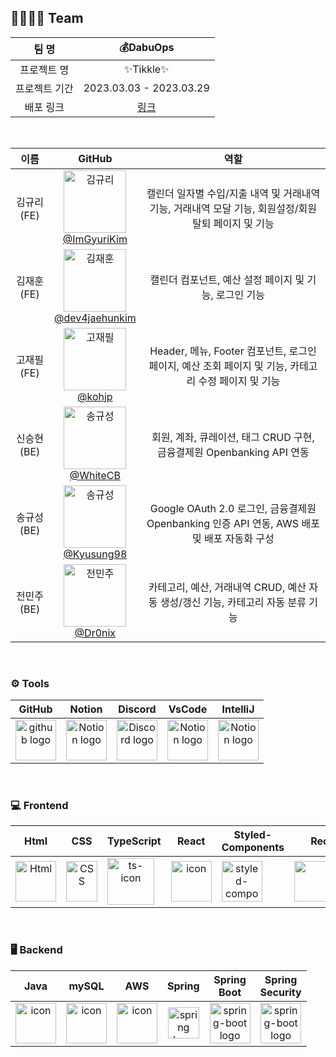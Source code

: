 
## 👨‍👩‍👧‍👦 Team

|     팀 명     |       💰DabuOps        |
| :-----------: | :---------------------: |
|  프로젝트 명  |  ✨Tikkle✨   |
| 프로젝트 기간 | 2023.03.03 - 2023.03.29 |
|   배포 링크   |      [링크](http://seb42-main-032-tikkle.s3-website.ap-northeast-2.amazonaws.com/)       |

<br/>

|        이름        |                                                                           GitHub                                                                            |                                                              역할                                                              |
| :----------------: | :---------------------------------------------------------------------------------------------------------------------------------------------------------: | :----------------------------------------------------------------------------------------------------------------------------: |
|     김규리(FE)     |        <img alt="김규리" src="https://avatars.githubusercontent.com/u/111730140?v=4" height="100" width="100"><br>[@ImGyuriKim](https://github.com/ImGyuriKim)         |                                                 캘린더 일자별 수입/지출 내역 및 거래내역 기능, 거래내역 모달 기능, 회원설정/회원탈퇴 페이지 및 기능                                              |
|     김재훈(FE)     | <img alt="김재훈" src="https://avatars.githubusercontent.com/u/60066262?v=4" height="100" width="100"><br>[@dev4jaehunkim](https://github.com/dev4jaehunkim) | 캘린더 컴포넌트, 예산 설정 페이지 및 기능, 로그인 기능 |
|     고재필(FE)     |  <img alt="고재필" src="https://avatars.githubusercontent.com/u/115775319?v=4" height="100" width="100"><br>[@kohjp](https://github.com/kohjp)  |                              Header, 메뉴, Footer 컴포넌트, 로그인 페이지, 예산 조회 페이지 및 기능, 카테고리 수정 페이지 및 기능                              |
|     신승현(BE)     |  <img alt="송규성" src="https://avatars.githubusercontent.com/u/50867306?v=4" height="100" width="100"><br>[@WhiteCB](https://github.com/WhiteCB)  |       회원, 계좌, 큐레이션, 태그 CRUD 구현, 금융결제원 Openbanking API 연동                              |
|     송규성(BE)     |      <img alt="송규성" src="https://avatars.githubusercontent.com/u/115770061?v=4" height="100" width="100"><br>[@Kyusung98](https://github.com/Kyusung98)       |                                                    Google OAuth 2.0 로그인, 금융결제원 Openbanking 인증 API 연동, AWS 배포 및 배포 자동화 구성                                                    |
|     전민주(BE)     |     <img alt="전민주" src="https://avatars.githubusercontent.com/u/99949538?v=4" height="100" width="100"><br>[@Dr0nix](https://github.com/Dr0nix)      |                                                           카테고리, 예산, 거래내역 CRUD, 예산 자동 생성/갱신 기능, 카테고리 자동 분류 기능                                                           |

<br/>

### <span style=""> ⚙️ **Tools** </span>

|                                                   GitHub                                                    |                                                                                   Notion                                                                                    |                                                                                       Discord                                                                                        |                                                                                           VsCode                                                                                            |                                                                                IntelliJ                                                                                 |
| :---------------------------------------------------------------------------------------------------------: | :-------------------------------------------------------------------------------------------------------------------------------------------------------------------------: | :----------------------------------------------------------------------------------------------------------------------------------------------------------------------------------: | :-----------------------------------------------------------------------------------------------------------------------------------------------------------------------------------------: | :---------------------------------------------------------------------------------------------------------------------------------------------------------------------: |
| <img alt="github logo" src="https://techstack-generator.vercel.app/github-icon.svg" width="65" height="65"> | <img alt="Notion logo" src="https://www.notion.so/cdn-cgi/image/format=auto,width=640,quality=100/front-static/shared/icons/notion-app-icon-3d.png" height="65" width="65"> | <img alt="Discord logo" src="https://assets-global.website-files.com/6257adef93867e50d84d30e2/62595384e89d1d54d704ece7_3437c10597c1526c3dbd98c737c2bcae.svg" height="65" width="65"> | <img alt="Notion logo" src="https://upload.wikimedia.org/wikipedia/commons/thumb/9/9a/Visual_Studio_Code_1.35_icon.svg/2048px-Visual_Studio_Code_1.35_icon.svg.png" height="65" width="65"> | <img alt="Notion logo" src="https://upload.wikimedia.org/wikipedia/commons/thumb/9/9c/IntelliJ_IDEA_Icon.svg/1024px-IntelliJ_IDEA_Icon.svg.png" height="65" width="65"> |

<br/>

### <span style=""> 💻 **Frontend** </span>

|                                                                                     Html                                                                                     |                                                                                                       CSS                                                                                                        |                                                                          TypeScript                                                                           |                                                                              React                                                                               |                                                                        Styled-<br>Components                                                                        |                                                                               Recoil                                                                               |                                                                                              Axios                                                                                              |
| :--------------------------------------------------------------------------------------------------------------------------------------------------------------------------: | :--------------------------------------------------------------------------------------------------------------------------------------------------------------------------------------------------------------: | :-----------------------------------------------------------------------------------------------------------------------------------------------------------: | :--------------------------------------------------------------------------------------------------------------------------------------------------------------: | :-----------------------------------------------------------------------------------------------------------------------------------------------------------------: | :-----------------------------------------------------------------------------------------------------------------------------------------------------------------: | :---------------------------------------------------------------------------------------------------------------------------------------------------------------------------------------------------: |
| <img alt="Html" src ="https://upload.wikimedia.org/wikipedia/commons/thumb/6/61/HTML5_logo_and_wordmark.svg/440px-HTML5_logo_and_wordmark.svg.png" width="65" height="65" /> | <div style="display: flex; align-items: flex-start;"><img src="https://user-images.githubusercontent.com/111227745/210204643-4c3d065c-59ec-481d-ac13-cea795730835.png" alt="CSS" width="50" height="65" /></div> | <div style="display: flex; align-items: flex-start;"><img src="https://upload.wikimedia.org/wikipedia/commons/thumb/4/4c/Typescript_logo_2020.svg/640px-Typescript_logo_2020.svg.png" alt="ts-icon" width="75" height="75" /></div> | <div style="display: flex; align-items: flex-start;"><img src="https://techstack-generator.vercel.app/react-icon.svg" alt="icon" width="65" height="65" /></div> | <div style="display: flex; align-items: flex-start;"><img src="https://styled-components.com/logo.png" alt="styled-components icon" width="65" height="65" /></div> | <div style="display: flex; align-items: flex-start;"><img src="https://blog.kakaocdn.net/dn/df3Dph/btrHM8pGWBv/MN544VayL5Pva1FCLk2TGK/img.png" width="100" height="65"/></div> | <div style="display: flex; align-items: flex-start;"><img src="https://avatars.githubusercontent.com/u/32372333?s=200&v=4" width="100" height="65"/></div> |

<br/>

### <span style=""> 🖥️ **Backend** </span>

|                                                                              Java                                                                               |                                                                              mySQL                                                                               |                                                                              AWS                                                                               |                                                       Spring                                                       |                                                   Spring<br>Boot                                                   |                                                               Spring<br/>Security                                                               |
| :-------------------------------------------------------------------------------------------------------------------------------------------------------------: | :--------------------------------------------------------------------------------------------------------------------------------------------------------------: | :------------------------------------------------------------------------------------------------------------------------------------------------------------: | :----------------------------------------------------------------------------------------------------------------: | :----------------------------------------------------------------------------------------------------------------: | :---------------------------------------------------------------------------------------------------------------------------------------------: |
| <div style="display: flex; align-items: flex-start;"><img src="https://techstack-generator.vercel.app/java-icon.svg" alt="icon" width="65" height="65" /></div> | <div style="display: flex; align-items: flex-start;"><img src="https://techstack-generator.vercel.app/mysql-icon.svg" alt="icon" width="65" height="65" /></div> | <div style="display: flex; align-items: flex-start;"><img src="https://techstack-generator.vercel.app/aws-icon.svg" alt="icon" width="65" height="65" /></div> | <img alt="spring logo" src="https://www.vectorlogo.zone/logos/springio/springio-icon.svg" height="50" width="50" > | <img alt="spring-boot logo" src="https://t1.daumcdn.net/cfile/tistory/27034D4F58E660F616" width="65" height="65" > | <img alt="spring-boot logo" src="https://www.javacodegeeks.com/wp-content/uploads/2014/07/spring-security-project.png" width="65" height="65" > |

<br/>
